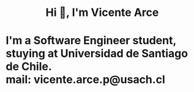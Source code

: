 <h1 align="center"> Hi 👋, I'm Vicente Arce <h1>
 <p>I'm a Software Engineer student, stuying at Universidad de Santiago de Chile.<br>
 mail: vicente.arce.p@usach.cl</p>
 









<!--
**VicenteArce/VicenteArce** is a ✨ _special_ ✨ repository because its `README.md` (this file) appears on your GitHub profile.

Here are some ideas to get you started:

- 🔭 I’m currently working on ...
- 🌱 I’m currently learning ...
- 👯 I’m looking to collaborate on ...
- 🤔 I’m looking for help with ...
- 💬 Ask me about ...
- 📫 How to reach me: ...
- 😄 Pronouns: ...
- ⚡ Fun fact: ...
-->
